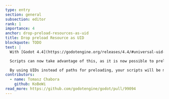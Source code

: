 ```yaml
---
type: entry
section: general
subsection: editor
rank: 1
importance: 4
anchor: drop-preload-resources-as-uid
title: Drop preload Resource as UID
blockquote: TODO
text: |
  With [Godot 4.4](https://godotengine.org/releases/4.4/#universal-uid-support), we extended UIDs support to resources in order to prevent broken paths.

  Scripts can now take advantage of this, as it is now possible to preload resources by their UID.

  By using UIDs instead of paths for preloading, your scripts will be more resilient, wherever the resources you’re preloading are in your project.
contributors:
  - name: Tomasz Chabora
    github: KoBeWi
read_more: https://github.com/godotengine/godot/pull/99094
---
```

